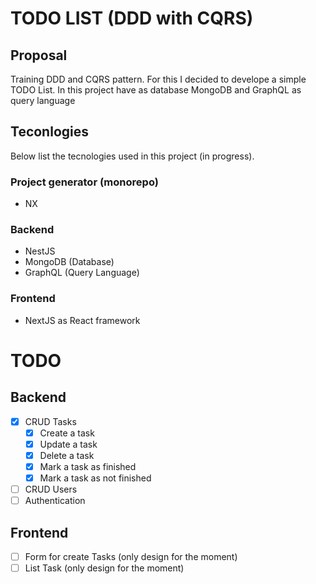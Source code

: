 # TODO LIST (DDD with CQRS)

## Proposal

Training DDD and CQRS pattern. For this I decided to develope a simple TODO List.
In this project have as database MongoDB and GraphQL as query language

## Teconlogies
Below list the tecnologies used in this project (in progress).

### Project generator (monorepo)
- NX

### Backend
- NestJS
- MongoDB (Database)
- GraphQL (Query Language)

### Frontend
- NextJS as React framework

# TODO
## Backend
- [x] CRUD Tasks
  - [x] Create a task
  - [x] Update a task
  - [x] Delete a task
  - [x] Mark a task as finished
  - [x] Mark a task as not finished 
- [ ] CRUD Users
- [ ] Authentication
## Frontend
- [ ] Form for create Tasks (only design for the moment)
- [ ] List Task (only design for the moment)
